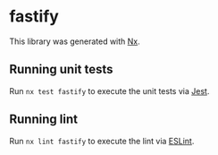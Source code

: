 # fastify

This library was generated with [Nx](https://nx.dev).

## Running unit tests

Run `nx test fastify` to execute the unit tests via [Jest](https://jestjs.io).

## Running lint

Run `nx lint fastify` to execute the lint via [ESLint](https://eslint.org/).
